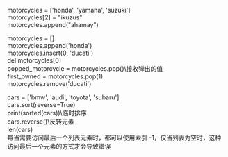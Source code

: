 motorcycles = ['honda', 'yamaha', 'suzuki']  
motorcycles[2] = "ikuzus"  
motorcycles.append("ahamay")  

motorcycles = []  
motorcycles.append('honda')  
motorcycles.insert(0, 'ducati')  
del motorcycles[0]  
popped_motorcycle = motorcycles.pop()\\接收弹出的值  
first_owned = motorcycles.pop(1)  
motorcycles.remove('ducati')  

cars = ['bmw', 'audi', 'toyota', 'subaru']  
cars.sort(reverse=True)  
print(sorted(cars))\\临时排序  
cars.reverse()\\反转元素  
len(cars)  
每当需要访问最后一个列表元素时，都可以使用索引 -1，仅当列表为空时，这种访问最后一个元素的方式才会导致错误  

